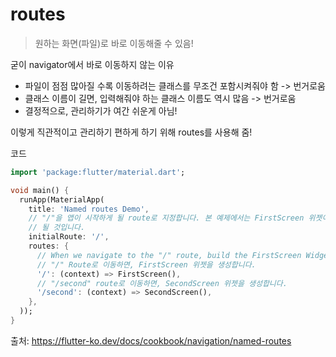 # routes

> 원하는 화면(파일)로 바로 이동해줄 수 있음!

굳이 navigator에서 바로 이동하지 않는 이유
- 파일이 점점 많아질 수록 이동하려는 클래스를 무조건 포함시켜줘야 함 -> 번거로움
- 클래스 이름이 길면, 입력해줘야 하는 클래스 이름도 역시 많음 -> 번거로움
- 결정적으로, 관리하기가 여간 쉬운게 아님!

이렇게 직관적이고 관리하기 편하게 하기 위해 routes를 사용해 줌!   
   
코드
```Dart
import 'package:flutter/material.dart';

void main() {
  runApp(MaterialApp(
    title: 'Named routes Demo',
    // "/"을 앱이 시작하게 될 route로 지정합니다. 본 예제에서는 FirstScreen 위젯이 첫 번째 페이지가
    // 될 것입니다.
    initialRoute: '/',
    routes: {
      // When we navigate to the "/" route, build the FirstScreen Widget
      // "/" Route로 이동하면, FirstScreen 위젯을 생성합니다.
      '/': (context) => FirstScreen(),
      // "/second" route로 이동하면, SecondScreen 위젯을 생성합니다.
      '/second': (context) => SecondScreen(),
    },
  ));
}
```
   
출처: https://flutter-ko.dev/docs/cookbook/navigation/named-routes